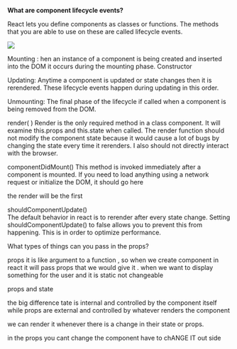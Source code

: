 **What are component lifecycle events?**

React lets you define components as classes or functions. The methods that you are able to use on these are called lifecycle events. 

 ![](https://miro.medium.com/max/2000/0*0saPKFiTUk6W3FYp)

Mounting :
hen an instance of a component is being created and inserted into the DOM it occurs during the mounting phase. Constructor  

Updating:
Anytime a component is updated or state changes then it is rerendered. These lifecycle events happen during updating in this order.
  

Unmounting:
The final phase of the lifecycle if called when a component is being removed from the DOM.  



render(  )
Render is the only required method in a class component. It will examine this.props and this.state when called. The render function should not modify the component state because it would cause a lot of bugs by changing the state every time it rerenders. I also should not directly interact with the browser.


componentDidMount()
This method is invoked immediately after a component is mounted. If you need to load anything using a network request or initialize the DOM, it should go here  


the  render will be the first 

shouldComponentUpdate()  
The default behavior in react is to rerender after every state change. Setting shouldComponentUpdate() to false allows you to prevent this from happening. This is in order to optimize performance.


What types of things can you pass in the props?

props it is like argument to a function , so when we create component in react it will pass props that we would give it . when we want to display something for the user and it is static not changeable

  


props and state 

the big difference tate is internal and controlled by the component itself while props are external and controlled by whatever renders the component 

we can render it whenever there is a change in their state or props. 

in the props you cant change the component have to chANGE IT out side   